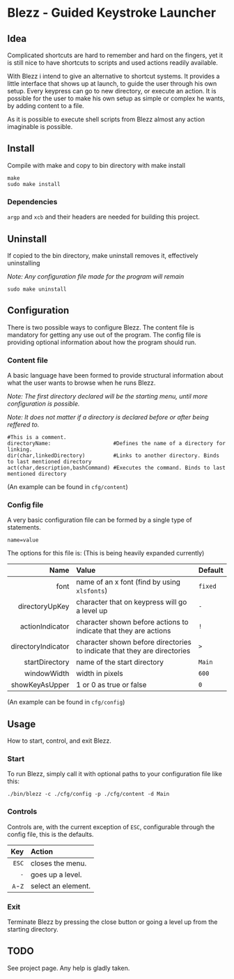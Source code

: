 # Blezz - Guided Keystroke Launcher

## Idea
Complicated shortcuts are hard to remember and hard on the fingers, yet it is still nice to have shortcuts to scripts and used actions readily available.

With Blezz i intend to give an alternative to shortcut systems. It provides a little interface that shows up at launch, to guide the user through his own setup. Every keypress can go to new directory, or execute an action. It is possible for the user to make his own setup as simple or complex he wants, by adding content to a file.

As it is possible to execute shell scripts from Blezz almost any action imaginable is possible.

## Install
Compile with make and copy to bin directory with make install

```
make
sudo make install
```

### Dependencies
`argp` and `xcb` and their headers are needed for building this project.

## Uninstall
If copied to the bin directory, make uninstall removes it, effectively uninstalling

_Note: Any configuration file made for the program will remain_

```
sudo make uninstall
```

## Configuration
There is two possible ways to configure Blezz.
The content file is mandatory for getting any use out of the program.
The config file is providing optional information about how the program should run.

### Content file
A basic language have been formed to provide structural information about what the user wants to browse when he runs Blezz.

_Note: The first directory declared will be the starting menu, until more configuration is possible._

_Note: It does not matter if a directory is declared before or after being reffered to._

```
#This is a comment.
directoryName:                    #Defines the name of a directory for linking.
dir(char,linkedDirectory)         #Links to another directory. Binds to last mentioned directory
act(char,description,bashCommand) #Executes the command. Binds to last mentioned directory
```
(An example can be found in `cfg/content`)

### Config file
A very basic configuration file can be formed by a single type of statements.
```
name=value
```
The options for this file is: (This is being heavily expanded currently)

|              Name|Value                                                                   |Default|
|-----------------:|:-----------------------------------------------------------------------|:------|
|              font|name of an x font (find by using `xlsfonts`)                            |`fixed`|
|    directoryUpKey|character that on keypress will go a level up                           |`-`    |
|   actionIndicator|character shown before actions to indicate that they are actions        |`!`    |
|directoryIndicator|character shown before directories to indicate that they are directories|`>`    |
|    startDirectory|name of the start directory                                             |`Main` |
|       windowWidth|width in pixels                                                         |`600`  |
|    showKeyAsUpper|1 or 0 as true or false                                                 |`0`    |

(An example can be found in `cfg/config`)

## Usage
How to start, control, and exit Blezz.

### Start
To run Blezz, simply call it with optional paths to your configuration file like this:

```
./bin/blezz -c ./cfg/config -p ./cfg/content -d Main
```

### Controls
Controls are, with the current exception of `ESC`, configurable through the config file, this is the defaults.

|    Key|Action            |
|------:|:-----------------|
|  `ESC`|closes the menu.  |
|    `-`|goes up a level.  |
|`A`-`Z`|select an element.|

### Exit
Terminate Blezz by pressing the close button or going a level up from the starting directory.

## TODO
See project page. Any help is gladly taken.
